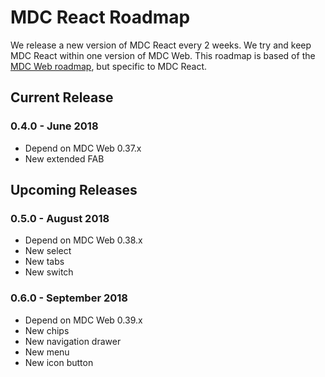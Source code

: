 # MDC React Roadmap
We release a new version of MDC React every 2 weeks. We try and keep MDC React within one version of MDC Web. This roadmap is based of the [MDC Web roadmap](https://github.com/material-components/material-components-web/blob/master/ROADMAP.md), but specific to MDC React.

## Current Release
### 0.4.0 - June 2018
- Depend on MDC Web 0.37.x
- New extended FAB

## Upcoming Releases

### 0.5.0 - August 2018
- Depend on MDC Web 0.38.x
- New select
- New tabs
- New switch

### 0.6.0 - September 2018
- Depend on MDC Web 0.39.x
- New chips
- New navigation drawer
- New menu
- New icon button